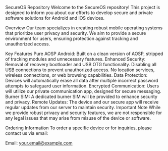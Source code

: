 SecureOS Repository
Welcome to the SecureOS repository! This project is designed to inform you about our efforts to develop secure and private software solutions for Android and iOS devices.

Overview
Our team specializes in creating robust mobile operating systems that prioritize user privacy and security. We aim to provide a secure environment for users, ensuring protection against tracking and unauthorized access.

Key Features
Pure AOSP Android: Built on a clean version of AOSP, stripped of tracking modules and unnecessary features.
Enhanced Security:
Removal of recovery bootloader and USB OTG functionality.
Disabling all USB connections to prevent unauthorized access.
No location services, wireless connections, or web browsing capabilities.
Data Protection: Devices will automatically erase all data after multiple incorrect password attempts to safeguard user information.
Encrypted Communication: Users will utilize our private communication app, designed for secure messaging.
Burner SIM: A dedicated burner SIM will be provided to enhance security and privacy.
Remote Updates: The device and our secure app will receive regular updates from our server to maintain security.
Important Note
While we provide robust privacy and security features, we are not responsible for any legal issues that may arise from misuse of the device or software.

Ordering Information
To order a specific device or for inquiries, please contact us via email:

Email: your.email@example.com